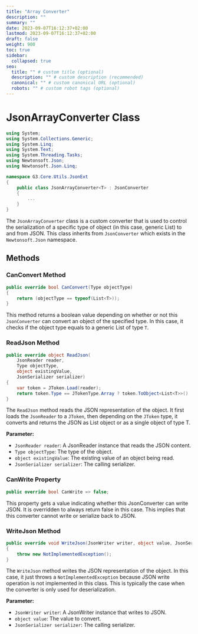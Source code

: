 ```yaml
---
title: "Array Converter"
description: ""
summary: ""
date: 2023-09-07T16:12:37+02:00
lastmod: 2023-09-07T16:12:37+02:00
draft: false
weight: 900
toc: true
sidebar:
  collapsed: true
seo:
  title: "" # custom title (optional)
  description: "" # custom description (recommended)
  canonical: "" # custom canonical URL (optional)
  robots: "" # custom robot tags (optional)
---
```



# JsonArrayConverter Class

```csharp
using System;
using System.Collections.Generic;
using System.Linq;
using System.Text;
using System.Threading.Tasks;
using Newtonsoft.Json;
using Newtonsoft.Json.Linq;

namespace G3.Core.Utils.JsonExt
{
    public class JsonArrayConverter<T> : JsonConverter
    {
        ...
    }
}
```

The `JsonArrayConverter` class is a custom converter that is used to control the serialization of a specific type of object (in this case, generic List<T>) to and from JSON. This class inherits from `JsonConverter` which exists in the `Newtonsoft.Json` namespace.

## Methods

### CanConvert Method

```csharp
public override bool CanConvert(Type objectType)
{
    return (objectType == typeof(List<T>));
}
```

This method returns a boolean value depending on whether or not this `JsonConverter` can convert an object of the specified type. In this case, it checks if the object type equals to a generic List of type `T`.

### ReadJson Method

```csharp
public override object ReadJson(
    JsonReader reader,
    Type objectType,
    object existingValue,
    JsonSerializer serializer)
{
    var token = JToken.Load(reader);
    return token.Type == JTokenType.Array ? token.ToObject<List<T>>() : [token.ToObject<T>()];
}
```
The `ReadJson` method reads the JSON representation of the object. It first loads the `JsonReader` to a `JToken`, then depending on the `JToken` type, it converts and returns the JSON as List<T> object or as a single object of type T.

**Parameter:**
- `JsonReader reader`: A JsonReader instance that reads the JSON content.
- `Type objectType`: The type of the object.
- `object existingValue`: The existing value of an object being read.
- `JsonSerializer serializer`: The calling serializer.

### CanWrite Property

```csharp
public override bool CanWrite => false;
```

This property gets a value indicating whether this JsonConverter can write JSON. It is overridden to always return false in this case. This implies that this converter cannot write or serialize back to JSON.

### WriteJson Method

```csharp
public override void WriteJson(JsonWriter writer, object value, JsonSerializer serializer)
{
    throw new NotImplementedException();
}
```

The `WriteJson` method writes the JSON representation of the object. In this case, it just throws a `NotImplementedException` because JSON write operation is not implemented in this class. This is typically the case when the converter is only used for deserialization. 

**Parameter:**
- `JsonWriter writer`: A JsonWriter instance that writes to JSON.
- `object value`: The value to convert.
- `JsonSerializer serializer`: The calling serializer.